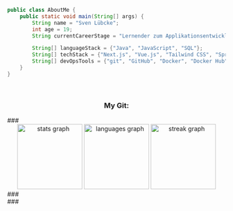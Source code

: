 
``` java
public class AboutMe {
    public static void main(String[] args) {
        String name = "Sven Lübcke";
        int age = 19;
        String currentCareerStage = "Lernender zum Applikationsentwickler mit BM im 3. Jahr der IMS";

        String[] languageStack = {"Java", "JavaScript", "SQL"};
        String[] techStack = {"Next.js", "Vue.js", "Tailwind CSS", "Spring Boot", "Supabase"};
        String[] devOpsTools = {"git", "GitHub", "Docker", "Docker Hub", "Postman", "JetBrains IDEs", "ChatGPT", "Claude"};
    }
}
```
<br clear="both">
<h3 align="center">My Git:</h3>
###
<div align="center">
  <img src="https://github-readme-stats.vercel.app/api?username=klionCH&hide_title=false&hide_rank=false&show_icons=true&include_all_commits=true&count_private=true&disable_animations=false&theme=dracula&locale=en&hide_border=false&order=1" height="150" alt="stats graph"  />
  <img src="https://github-readme-stats.vercel.app/api/top-langs?username=klionCH&locale=en&hide_title=false&layout=compact&card_width=320&langs_count=5&theme=dracula&hide_border=false&order=2" height="150" alt="languages graph"  />
  <img src="https://streak-stats.demolab.com?user=klionCH&locale=en&mode=daily&theme=dracula&hide_border=false&border_radius=5&order=3" height="150" alt="streak graph"  />
</div>
###
<br clear="both">
###
